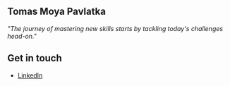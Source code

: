 ## Tomas Moya Pavlatka

_"The journey of mastering new skills starts by tackling today's challenges head-on."_

## Get in touch

- [LinkedIn](https://www.linkedin.com/in/tomas-moya-pavlatka/)

